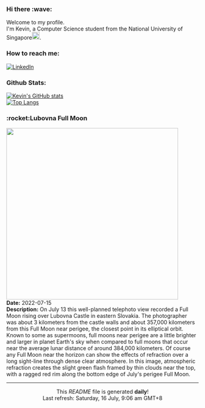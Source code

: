 <h3>Hi there :wave:</h3>

Welcome to my profile.   
I'm Kevin, a Computer Science student from the National University of Singapore<img src="https://img.icons8.com/color/96/000000/singapore-circular.png" width="20px"/>.</p>

<h3>How to reach me: </h3>
<a href="https://www.linkedin.com/in/kevin-foong/"><img alt="LinkedIn" src="https://img.shields.io/badge/linkedin-%230077B5.svg?&style=for-the-badge&logo=linkedin&logoColor=white" /></a> 

<h3>Github Stats: </h3> 

[![Kevin's GitHub stats](https://github-readme-stats.vercel.app/api?username=kevin9foong&theme=tokyonight)](https://github.com/anuraghazra/github-readme-stats) <br/>
[![Top Langs](https://github-readme-stats.vercel.app/api/top-langs/?username=kevin9foong&layout=compact&theme=tokyonight)](https://github.com/anuraghazra/github-readme-stats)

<h3>:rocket:Lubovna Full Moon</h3> 
<img width="450" src="https:&#x2F;&#x2F;apod.nasa.gov&#x2F;apod&#x2F;image&#x2F;2207&#x2F;2022_07_13_Uplnek_Lubovna_1000mm_1500px.png" /><br/>
<b>Date:</b> 2022-07-15<br/>
<b>Description:</b> On July 13 this well-planned telephoto view recorded a Full Moon rising over Lubovna Castle in eastern Slovakia. The photographer was about 3 kilometers from the castle walls and about 357,000 kilometers from this Full Moon near perigee, the closest point in its elliptical orbit. Known to some as supermoons, full moons near perigee are a little brighter and larger in planet Earth&#39;s sky when compared to full moons that occur near the average lunar distance of around 384,000 kilometers. Of course any Full Moon near the horizon can show the effects of refraction over a long sight-line through dense clear atmosphere. In this image, atmospheric refraction creates the slight green flash framed by thin clouds near the top, with a ragged red rim along the bottom edge of July&#39;s perigee Full Moon.<br/>

------------
<p align="center">This <i>README</i> file is generated <b>daily</b>!</br>
Last refresh: Saturday, 16 July, 9:06 am GMT+8<br />